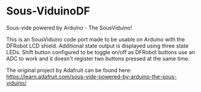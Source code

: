 Sous-ViduinoDF
============
Sous-vide powered by Arduino - The SousViduino!

This is an SousViduino code port made to be usable on Arduino with the DFRobot LCD shield. Additional state output is displayed using three state LEDs. Shift button configured to be toggle on/off as DFRobot buttons use an ADC to work and it doesn't register two buttons pressed at the same time.

The original project by Adafruit can be found here: https://learn.adafruit.com/sous-vide-powered-by-arduino-the-sous-viduino/

